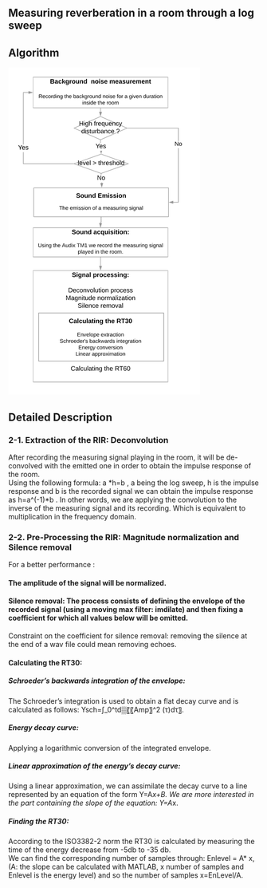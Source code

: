 

## Measuring reverberation in a room through a log sweep

## Algorithm 

![alt text](https://github.com/HMMalek/ReverberationMeasurement/blob/master/Flowchart.png "Algorithm Flowchart")


## Detailed Description
###  2-1. Extraction of the RIR: Deconvolution
After recording the measuring signal playing in the room, it will be de-convolved with the emitted one in order to obtain the impulse response of the room. <br/> 
Using the following formula:  a *h=b , a being the log sweep, h is the impulse response and b is the recorded signal we can obtain the impulse response as  h=a^(-1)*b . In other words, we are applying the convolution to the inverse of the measuring signal and its recording. Which is equivalent to multiplication in the frequency domain.  <br/> 

### 2-2. Pre-Processing the RIR: Magnitude normalization and Silence removal
For a better performance : 

#### The amplitude of the signal will be normalized. 
 
#### Silence removal:  The process consists of defining the envelope of the recorded signal (using a moving max filter: imdilate) and then fixing a coefficient for which all values below will be omitted. <br/> 
Constraint on the coefficient for silence removal: removing the silence at the end of a wav file could mean removing echoes.

#### Calculating the RT30:

##### Schroeder’s backwards integration of the envelope: 
The Schroeder’s integration is used to obtain a flat decay curve and is calculated as follows:   Ysch=∫_0^td▒〖〖Amp〗^2 (τ)dτ〗. <br/> 

##### Energy decay curve:
Applying a logarithmic conversion of the integrated envelope.

#####	Linear approximation of the energy’s decay curve:
Using a linear approximation, we can assimilate the decay curve to a line represented by an equation of the form Y=A*x+B. We are more interested in the part containing the slope of the equation: Y=A*x.

#####	Finding the RT30:
According to the ISO3382-2 norm the RT30 is calculated by measuring the time of the energy decrease from -5db to -35 db.  <br/> We can find the corresponding number of samples through: Enlevel = A*  x, (A: the slope can be calculated with MATLAB, x number of samples and Enlevel is the energy level) and so the number of samples x=EnLevel/A.
